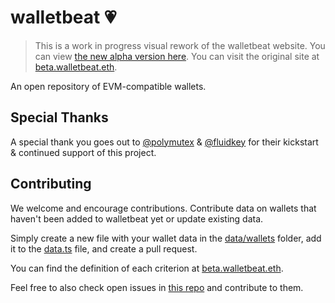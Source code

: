 # walletbeat 💗

> This is a work in progress visual rework of the walletbeat website. You can view [the new alpha version here](https://wallet.page).
> You can visit the original site at [beta.walletbeat.eth](https://beta.walletbeat.eth.limo).

An open repository of EVM-compatible wallets.

## Special Thanks

A special thank you goes out to [@polymutex](https://github.com/polymutex) & [@fluidkey](https://github.com/fluidkey) for their kickstart & continued support of this project.

## Contributing

We welcome and encourage contributions.
Contribute data on wallets that haven't been added to walletbeat yet or update existing data.

Simply create a new file with your wallet data in the [data/wallets](./data/wallets) folder, add it to the [data.ts](./data/data.ts) file, and create a pull request.

You can find the definition of each criterion at [beta.walletbeat.eth](https://beta.walletbeat.eth.limo).

Feel free to also check open issues in [this repo](https://github.com/fluidkey/walletbeat/issues) and contribute to them.
